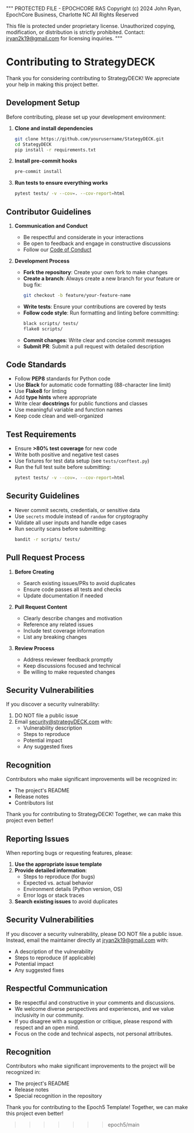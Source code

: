 """
PROTECTED FILE - EPOCHCORE RAS
Copyright (c) 2024 John Ryan, EpochCore Business, Charlotte NC
All Rights Reserved

This file is protected under proprietary license.
Unauthorized copying, modification, or distribution is strictly prohibited.
Contact: jryan2k19@gmail.com for licensing inquiries.
"""

# Contributing to StrategyDECK

Thank you for considering contributing to StrategyDECK! We appreciate your help in making this project better.

## Development Setup

Before contributing, please set up your development environment:

1. **Clone and install dependencies**
   ```bash
   git clone https://github.com/yourusername/StategyDECK.git
   cd StategyDECK
   pip install -r requirements.txt
   ```

2. **Install pre-commit hooks**
   ```bash
   pre-commit install
   ```

3. **Run tests to ensure everything works**
   ```bash
   pytest tests/ -v --cov=. --cov-report=html
   ```

## Contributor Guidelines

1. **Communication and Conduct**
   - Be respectful and considerate in your interactions
   - Be open to feedback and engage in constructive discussions
   - Follow our [Code of Conduct](CODE_OF_CONDUCT.md)

2. **Development Process**
   - **Fork the repository**: Create your own fork to make changes
   - **Create a branch**: Always create a new branch for your feature or bug fix:
     ```bash
     git checkout -b feature/your-feature-name
     ```
   - **Write tests**: Ensure your contributions are covered by tests
   - **Follow code style**: Run formatting and linting before committing:
     ```bash
     black scripts/ tests/
     flake8 scripts/
     ```
   - **Commit changes**: Write clear and concise commit messages
   - **Submit PR**: Submit a pull request with detailed description

## Code Standards

- Follow **PEP8** standards for Python code
- Use **Black** for automatic code formatting (88-character line limit)
- Use **Flake8** for linting
- Add **type hints** where appropriate
- Write clear **docstrings** for public functions and classes
- Use meaningful variable and function names
- Keep code clean and well-organized

## Test Requirements

- Ensure **>80% test coverage** for new code
- Write both positive and negative test cases
- Use fixtures for test data setup (see `tests/conftest.py`)
- Run the full test suite before submitting:
  ```bash
  pytest tests/ -v --cov=. --cov-report=html
  ```

## Security Guidelines

- Never commit secrets, credentials, or sensitive data
- Use `secrets` module instead of `random` for cryptography
- Validate all user inputs and handle edge cases
- Run security scans before submitting:
  ```bash
  bandit -r scripts/ tests/
  ```

## Pull Request Process

1. **Before Creating**
   - Search existing issues/PRs to avoid duplicates
   - Ensure code passes all tests and checks
   - Update documentation if needed
   
2. **Pull Request Content**
   - Clearly describe changes and motivation
   - Reference any related issues
   - Include test coverage information
   - List any breaking changes
   
3. **Review Process**
   - Address reviewer feedback promptly
   - Keep discussions focused and technical
   - Be willing to make requested changes

## Security Vulnerabilities

If you discover a security vulnerability:

1. DO NOT file a public issue
2. Email security@strategyDECK.com with:
   - Vulnerability description
   - Steps to reproduce
   - Potential impact
   - Any suggested fixes

## Recognition

Contributors who make significant improvements will be recognized in:
- The project's README
- Release notes
- Contributors list

Thank you for contributing to StrategyDECK! Together, we can make this project even better!

## Reporting Issues

When reporting bugs or requesting features, please:

1. **Use the appropriate issue template**
2. **Provide detailed information**:
   - Steps to reproduce (for bugs)
   - Expected vs. actual behavior
   - Environment details (Python version, OS)
   - Error logs or stack traces
3. **Search existing issues** to avoid duplicates

## Security Vulnerabilities

If you discover a security vulnerability, please DO NOT file a public issue. Instead, email the maintainer directly at jryan2k19@gmail.com with:

- A description of the vulnerability
- Steps to reproduce (if applicable)
- Potential impact
- Any suggested fixes

## Respectful Communication

- Be respectful and constructive in your comments and discussions.
- We welcome diverse perspectives and experiences, and we value inclusivity in our community.
- If you disagree with a suggestion or critique, please respond with respect and an open mind.
- Focus on the code and technical aspects, not personal attributes.

## Recognition

Contributors who make significant improvements to the project will be recognized in:
- The project's README
- Release notes
- Special recognition in the repository

Thank you for contributing to the Epoch5 Template! Together, we can make this project even better!
>>>>>>> epoch5/main
